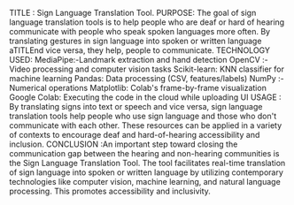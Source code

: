 TITLE : Sign Language Translation Tool. PURPOSE: The goal of sign language translation tools is to help people who are deaf or hard of hearing communicate with people who speak spoken languages more often. By translating gestures in sign language into spoken or written language aTITLEnd vice versa, they help, people to communicate. TECHNOLOGY USED: MediaPipe:-Landmark extraction and hand detection OpenCV :- Video processing and computer vision tasks Scikit-learn: KNN classifier for machine learning Pandas: Data processing (CSV, features/labels) NumPy :- Numerical operations Matplotlib: Colab's frame-by-frame visualization Google Colab: Executing the code in the cloud while uploading UI USAGE : By translating signs into text or speech and vice versa, sign language translation tools help people who use sign language and those who don't communicate with each other. These resources can be applied in a variety of contexts to encourage deaf and hard-of-hearing accessibility and inclusion. CONCLUSION :An important step toward closing the communication gap between the hearing and non-hearing communities is the Sign Language Translation Tool. The tool facilitates real-time translation of sign language into spoken or written language by utilizing contemporary technologies like computer vision, machine learning, and natural language processing. This promotes accessibility and inclusivity.
